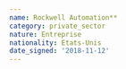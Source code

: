 ```yaml
---
name: Rockwell Automation**
category: private_sector
nature: Entreprise
nationality: Etats-Unis
date_signed: '2018-11-12'
---
```

    